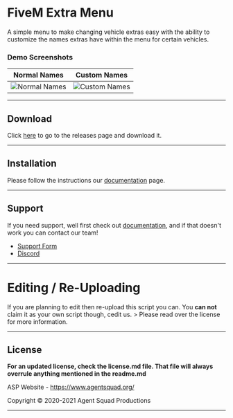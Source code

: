 # FiveM Extra Menu
A simple menu to make changing vehicle extras easy with the ability to customize the names extras have within the menu for certain vehicles.

### Demo Screenshots

|Normal Names|Custom Names|
|:-:|:-:|
|![Normal Names](https://agentsquad.org/img/showcase/extramenu/NormalExtras.png)|![Custom Names](https://agentsquad.org/img/showcase/extramenu/CustomNames.png)|

--------

## Download

Click [here](https://github.com/Agent-Squad-Productions/extramenu/releases) to go to the releases page and download it.

--------

## Installation
Please follow the instructions our [documentation][docsLink] page.

--------

## Support
If you need support, well first check out [documentation][docsLink], and if that doesn't work you can contact our team!

- [Support Form](https://billing.agentsquad.org/submitticket.php)
- [Discord](https://discord.agentsquad.org)


--------

# Editing / Re-Uploading

If you are planning to edit then re-upload this script you can. You **can not** claim it as your own script though, cedit us.
    > Please read over the license for more information.

--------

## License
**For an updated license, check the license.md file. That file will always overrule anything mentioned in the readme.md**


ASP Website - https://www.agentsquad.org/

Copyright © 2020-2021 Agent Squad Productions

----


[docsLink]: https://docs.agentsquad.org/